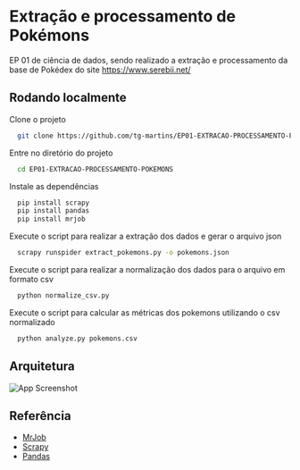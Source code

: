 
# Extração e processamento de Pokémons

EP 01 de ciência de dados, sendo realizado a extração e processamento da base de Pokédex do site https://www.serebii.net/


## Rodando localmente

Clone o projeto

```bash
  git clone https://github.com/tg-martins/EP01-EXTRACAO-PROCESSAMENTO-POKEMONS.git
```

Entre no diretório do projeto

```bash
  cd EP01-EXTRACAO-PROCESSAMENTO-POKEMONS
```

Instale as dependências

```bash
  pip install scrapy
  pip install pandas
  pip install mrjob 
```

Execute o script para realizar a extração dos dados e gerar o arquivo json

```bash
  scrapy runspider extract_pokemons.py -o pokemons.json
```

Execute o script para realizar a normalização dos dados para o arquivo em formato csv

```bash
  python normalize_csv.py
```
Execute o script para calcular as métricas dos pokemons utilizando o csv normalizado

```bash
  python analyze.py pokemons.csv
```



## Arquitetura

![App Screenshot](https://github.com/tg-martins/EP01-EXTRACAO-PROCESSAMENTO-POKEMONS/architecture.png)


## Referência

 - [MrJob](https://mrjob.readthedocs.io/)
 - [Scrapy](https://scrapy.org/)
 - [Pandas](https://pandas.pydata.org/)

